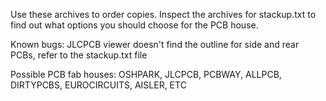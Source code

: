 Use these archives to order copies.
Inspect the archives for stackup.txt to find out what options you should choose for the PCB house.

Known bugs: JLCPCB viewer doesn't find the outline for side and rear PCBs, refer to the stackup.txt file

Possible PCB fab houses: OSHPARK, JLCPCB, PCBWAY, ALLPCB, DIRTYPCBS, EUROCIRCUITS, AISLER, ETC
